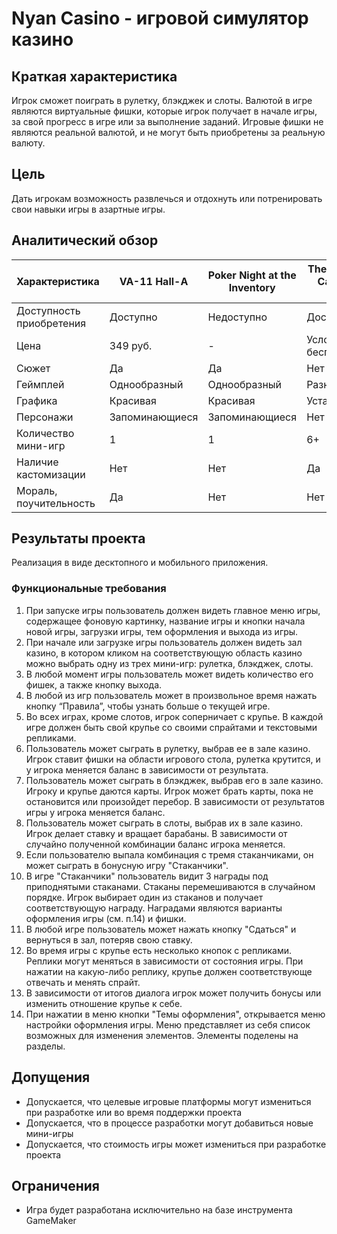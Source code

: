 # Nyan Casino - игровой симулятор казино

## Краткая характеристика
Игрок сможет поиграть в рулетку, блэкджек и слоты. Валютой в игре являются виртуальные фишки, которые игрок получает в начале игры, за свой прогресс в игре или за выполнение заданий. Игровые фишки не являются реальной валютой, и не могут быть приобретены за реальную валюту.

## Цель
Дать игрокам возможность развлечься и отдохнуть или потренировать свои навыки игры в азартные игры.

## Аналитический обзор
Характеристика | VA-11 Hall-A | Poker Night at the Inventory | The Four Kings Casino and Slots | JermaSlots | Nyan Casino |
---------------|--------------|------------------------------|---------------------------------|------------|-------------|
Доступность приобретения | Доступно | Недоступно | Доступно | Доступно | Доступно |
Цена | 349 руб. | - | Условно-бесплатно | Бесплатно | 149 руб. |
Сюжет | Да | Да | Нет | Нет | Да |
Геймплей | Однообразный | Однообразный | Разнообразный | Разнообразный | Разнообразный |
Графика | Красивая | Красивая | Устаревшая | Особенная | Красивая |
Персонажи | Запоминающиеся | Запоминающиеся | Нет | Исключительные | Запоминающиеся |
Количество мини-игр | 1 | 1 | 6+ | 4 | 4+ |
Наличие кастомизации | Нет | Нет | Да | Нет | Да |
Мораль, поучительность | Да | Нет | Нет | Нет | Да |

## Результаты проекта
Реализация в виде десктопного и мобильного приложения.

### Функциональные требования
1. При запуске игры пользователь должен видеть главное меню игры, содержащее фоновую картинку, название игры и кнопки начала новой игры, загрузки игры, тем оформления и выхода из игры.
2. При начале или загрузке игры пользователь должен видеть зал казино, в котором кликом на соответствующую область казино можно выбрать одну из трех мини-игр: рулетка, блэкджек, слоты.
3. В любой момент игры пользователь может видеть количество его фишек, а также кнопку выхода.
4. В любой из игр пользователь может в произвольное время нажать кнопку “Правила”, чтобы узнать больше о текущей игре.
5. Во всех играх, кроме слотов, игрок соперничает с крупье. В каждой игре должен быть свой крупье со своими спрайтами и текстовыми репликами.
6. Пользователь может сыграть в рулетку, выбрав ее в зале казино. Игрок ставит фишки на области игрового стола, рулетка крутится, и у игрока меняется баланс в зависимости от результата.
7. Пользователь может сыграть в блэкджек, выбрав его в зале казино. Игроку и крупье даются карты. Игрок может брать карты, пока не остановится или произойдет перебор. В зависимости от результатов игры у игрока меняется баланс.
8. Пользователь может сыграть в слоты, выбрав их в зале казино. Игрок делает ставку и вращает барабаны. В зависимости от случайно полученной комбинации баланс игрока меняется.
9. Если пользователю выпала комбинация с тремя стаканчиками, он может сыграть в бонусную игру "Стаканчики".
10. В игре "Стаканчики" пользователь видит 3 награды под приподнятыми стаканами. Стаканы перемешиваются в случайном порядке. Игрок выбирает один из стаканов и получает соответствующую награду. Наградами являются варианты оформления игры (см. п.14) и фишки.
11. В любой игре пользователь может нажать кнопку "Сдаться" и вернуться в зал, потеряв свою ставку.
12. Во время игры с крупье есть несколько кнопок с репликами. Реплики могут меняться в зависимости от состояния игры. При нажатии на какую-либо реплику, крупье должен соответствующе отвечать и менять спрайт.
13. В зависимости от итогов диалога игрок может получить бонусы или изменить отношение крупье к себе.
14. При нажатии в меню кнопки "Темы оформления", открывается меню настройки оформления игры. Меню представляет из себя список возможных для изменения элементов. Элементы поделены на разделы.

## Допущения
* Допускается, что целевые игровые платформы могут измениться при разработке или во время поддержки проекта
* Допускается, что в процессе разработки могут добавиться новые мини-игры
* Допускается, что стоимость игры может измениться при разработке проекта

## Ограничения
* Игра будет разработана исключительно на базе инструмента GameMaker
